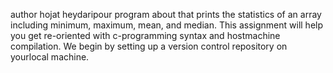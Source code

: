 author hojat heydaripour
program about  that  prints the statistics of an array including minimum, maximum, mean, and median.
This assignment will help you get re-oriented with c-programming syntax and hostmachine compilation. We begin by setting up a version control repository on yourlocal machine.
